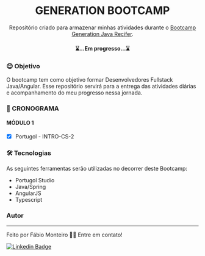 <h1 align="center">GENERATION BOOTCAMP</h1>

<p align="center">
	Repositório criado para armazenar minhas atividades durante o <a href="https://brazil.generation.org/">Bootcamp Generation Java Recifer</a>.
</p>
<h4 align="center"> 
	⌛...Em progresso...⌛
</h4>

### 😊 Objetivo
<p align="left">O bootcamp tem como objetivo formar Desenvolvedores Fullstack Java/Angular. Esse repositório servirá para a entrega das atividades diárias e acompanhamento do meu progresso nessa jornada.</p>

### 📝 CRONOGRAMA

#### MÓDULO 1
- [x] Portugol - INTRO-CS-2


### 🛠 Tecnologias

As seguintes ferramentas serão utilizadas no decorrer deste Bootcamp:
- Portugol Studio
- Java/Spring
- AngularJS
- Typescript

### Autor
---
Feito por Fábio Monteiro 👋🏽 Entre em contato!

 [![Linkedin Badge](https://img.shields.io/badge/-fabiomrm-blue?style=flat-square&logo=Linkedin&logoColor=white&link=https://www.linkedin.com/in/fabiomrm/)](https://www.linkedin.com/in/fabiomrm/) 
